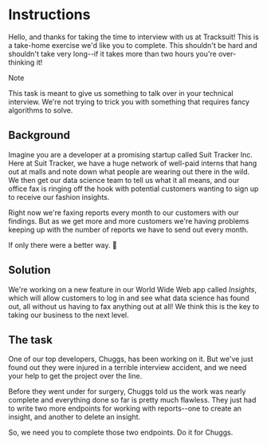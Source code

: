 # Instructions

Hello, and thanks for taking the time to interview with us at Tracksuit! This is
a take-home exercise we'd like you to complete. This shouldn't be hard and
shouldn't take very long--if it takes more than two hours you're over-thinking
it!

<!-- deno-fmt-ignore-start -->
> [!Note] 
> This task is meant to give us something to talk over in your technical
> interview. We're not trying to trick you with something that requires fancy
> algorithms to solve. 
<!-- deno-fmt-ignore-end -->

## Background

Imagine you are a developer at a promising startup called Suit Tracker Inc. Here
at Suit Tracker, we have a huge network of well-paid interns that hang out at
malls and note down what people are wearing out there in the wild. We then get
our data science team to tell us what it all means, and our office fax is
ringing off the hook with potential customers wanting to sign up to receive our
fashion insights.

Right now we're faxing reports every month to our customers with our findings.
But as we get more and more customers we're having problems keeping up with the
number of reports we have to send out every month.

If only there were a better way. 🤷

## Solution

We're working on a new feature in our World Wide Web app called _Insights_,
which will allow customers to log in and see what data science has found out,
all without us having to fax anything out at all! We think this is the key to
taking our business to the next level.

## The task

One of our top developers, Chuggs, has been working on it. But we've just found
out they were injured in a terrible interview accident, and we need your help to
get the project over the line.

Before they went under for surgery, Chuggs told us the work was nearly complete
and everything done so far is pretty much flawless. They just had to write two
more endpoints for working with reports--one to create an insight, and another
to delete an insight.

So, we need you to complete those two endpoints. Do it for Chuggs.

